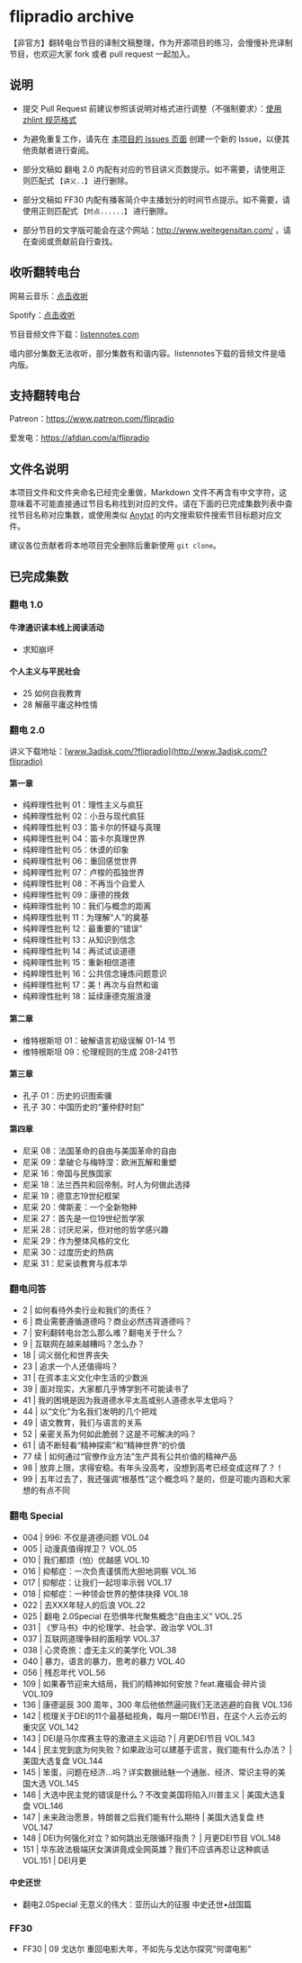 # flipradio archive
【非官方】翻转电台节目的译制文稿整理，作为开源项目的练习，会慢慢补充译制节目，也欢迎大家 fork 或者 pull request 一起加入。

## 说明

- 提交 Pull Request 前建议参照该说明对格式进行调整（不强制要求）：[使用 zhlint 规范格式](https://github.com/salvatore-w/flipradio.archive/wiki/%E4%BD%BF%E7%94%A8-zhlint-%E8%A7%84%E8%8C%83%E6%A0%BC%E5%BC%8F)

- 为避免重复工作，请先在 [本项目的 Issues 页面](https://github.com/salvatore-w/flipradio.archive/issues) 创建一个新的 Issue，以便其他贡献者进行查阅。

- 部分文稿如 翻电 2.0 内配有对应的节目讲义页数提示。如不需要，请使用正则匹配式 `【讲义..】` 进行删除。

- 部分文稿如 FF30 内配有播客简介中主播划分的时间节点提示。如不需要，请使用正则匹配式 `【时点......】` 进行删除。

- 部分节目的文字版可能会在这个网站：http://www.weitegensitan.com/ ，请在查阅或贡献前自行查找。

## 收听翻转电台

网易云音乐：[点击收听](https://music.163.com/#/djradio?id=349379092)

Spotify：[点击收听](https://open.spotify.com/show/6O2YwvuGpP2y17SpC8MM5s?si=8vmizJG5TiiyGp777xxftg)

节目音频文件下载：[listennotes.com](https://lnns.co/VwTjSmZoMKk)

墙内部分集数无法收听，部分集数有和谐内容。listennotes下载的音频文件是墙内版。

## 支持翻转电台

Patreon：https://www.patreon.com/flipradio

爱发电：https://afdian.com/a/flipradio

## 文件名说明

本项目文件和文件夹命名已经完全重做，Markdown 文件不再含有中文字符，这意味着不可能直接通过节目名称找到对应的文件。请在下面的已完成集数列表中查找节目名称对应集数，或使用类似 [Anytxt](https://anytxt.net/) 的内文搜索软件搜索节目标题对应文件。

建议各位贡献者将本地项目完全删除后重新使用 `git clone`。

## 已完成集数

### 翻电 1.0

#### 牛津通识读本线上阅读活动

- 求知崩坏

#### 个人主义与平民社会

- 25 如何自我教育
- 28 解蔽平庸这种性情

### 翻电 2.0

讲义下载地址：[www.3adisk.com/?flipradio](http://www.3adisk.com/?flipradio)

#### 第一章

- 纯粹理性批判 01：理性主义与疯狂
- 纯粹理性批判 02：小丑与现代疯狂
- 纯粹理性批判 03：笛卡尔的怀疑与真理
- 纯粹理性批判 04：笛卡尔真理世界
- 纯粹理性批判 05：休谟的印象
- 纯粹理性批判 06：重回感觉世界
- 纯粹理性批判 07：卢梭的孤独世界
- 纯粹理性批判 08：不再当个自爱人
- 纯粹理性批判 09：康德的挽救
- 纯粹理性批判 10：我们与概念的距离
- 纯粹理性批判 11：为理解“人”的奠基
- 纯粹理性批判 12：最重要的“错误”
- 纯粹理性批判 13：从知识到信念
- 纯粹理性批判 14：再试试谈道德
- 纯粹理性批判 15：重新相信道德
- 纯粹理性批判 16：公共信念锤炼问题意识
- 纯粹理性批判 17：美！再次与自然和谐
- 纯粹理性批判 18：延续康德克服浪漫

#### 第二章

- 维特根斯坦 01：破解语言初级误解 01-14 节
- 维特根斯坦 09：伦理规则的生成 208-241节

#### 第三章

- 孔子 01：历史的识图索骥
- 孔子 30：中国历史的“董仲舒时刻”

#### 第四章

- 尼采 08：法国革命的自由与美国革命的自由
- 尼采 09：拿破仑与梅特涅：欧洲瓦解和重塑
- 尼采 16：帝国与民族国家
- 尼采 18：法兰西共和回帝制，时人为何做此选择
- 尼采 19：德意志19世纪框架
- 尼采 20：俾斯麦：一个全新物种
- 尼采 27：首先是一位19世纪哲学家
- 尼采 28：讨厌尼采，但对他的哲学感兴趣
- 尼采 29：作为整体风格的文化
- 尼采 30：过度历史的热病
- 尼采 31：尼采谈教育与叔本华

### 翻电问答

- 2 | 如何看待外卖行业和我们的责任？
- 6 | 商业需要遵循道德吗？商业必然违背道德吗？
- 7 | 安利翻转电台怎么那么难？翻电关于什么？
- 9 | 互联网在越来越糟吗？怎么办？
- 18 | 词义弱化和世界丧失
- 23 | 追求一个人还值得吗？
- 31 | 在资本主义文化中生活的少数派
- 39 | 面对现实，大家都几乎博学到不可能读书了
- 41 | 我的困境是因为我道德水平太高或别人道德水平太低吗？
- 44 | 以“文化”为名我们发明的几个把戏
- 49 | 语文教育，我们与语言的关系
- 52 | 亲密关系为何如此脆弱？这是不可解决的吗？
- 61 | 请不断轻看“精神探索”和“精神世界“的价值
- 77 续 | 如何通过“官僚作业方法”生产具有公共价值的精神产品
- 98 | 放弃上限，求得安稳。有年头没高考，没想到高考已经变成这样了？！
- 99 | 五年过去了，我还强调“根基性”这个概念吗？是的，但是可能内涵和大家想的有点不同

### 翻电 Special

- 004 | 996: 不仅是道德问题 VOL.04
- 005 | 动漫真值得捍卫？ VOL.05
- 010 | 我们都烦（怕）优越感 VOL.10
- 016 | 抑郁症：一次负责谨慎而大胆地洞察 VOL.16
- 017 | 抑郁症：让我们一起坦率示弱 VOL.17
- 018 | 抑郁症：一种领会世界的整体抉择 VOL.18
- 022 | 去XXX年轻人的后浪 VOL.22
- 025 | 翻电 2.0Special 在恐惧年代聚焦概念“自由主义” VOL.25
- 031 | 《罗马书》中的伦理学、社会学、政治学 VOL.31
- 037 | 互联网道理争辩的面相学 VOL.37
- 038 | 心灵奇旅：虚无主义的美学化 VOL.38
- 040 | 暴力，语言的暴力，思考的暴力 VOL.40
- 056 | 残忍年代 VOL.56
- 109 | 如果春节迎来大结局，我们的精神如何安放？feat.雍福会·碎片谈 VOL.109
- 136 | 康德诞辰 300 周年，300 年后他依然逼问我们无法逃避的自我 VOL.136
- 142 | 梳理关于DEI的11个最基础视角，每月一期DEI节目，在这个人云亦云的重灾区 VOL.142
- 143 | DEI是马尔库赛主导的激进主义运动？| 月更DEI节目 VOL.143
- 144 | 民主党到底为何失败？如果政治可以建基于谎言，我们能有什么办法？ | 美国大选复盘 VOL.144
- 145 | 笨蛋，问题在经济...吗？详实数据祛魅一个通胀、经济、常识主导的美国大选 VOL.145
- 146 | 大选中民主党的错误是什么？不改变美国将陷入川普主义 | 美国大选复盘 VOL.146
- 147 | 未来政治愿景，特朗普之后我们能有什么期待 | 美国大选复盘 终 VOL.147
- 148 | DEI为何强化对立？如何跳出无限循环指责？ | 月更DEI节目 VOL.148
- 151 | 华东政法极端厌女演讲竟成全网英雄？我们不应该再忍让这种疯话 VOL.151 | DEI月更

#### 中史还世

- 翻电2.0Special 无意义的伟大：亚历山大的征服 中史还世•战国篇

### FF30

- FF30 | 09 戈达尔 重回电影大年，不如先与戈达尔探究“何谓电影”
